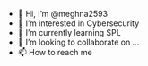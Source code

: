 - 👋 Hi, I’m @meghna2593
- 👀 I’m interested in Cybersecurity
- 🌱 I’m currently learning SPL
- 💞️ I’m looking to collaborate on ...
- 📫 How to reach me 

<!---
meghna2593/meghna2593 is a ✨ special ✨ repository because its `README.md` (this file) appears on your GitHub profile.
You can click the Preview link to take a look at your changes.
--->
